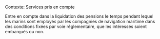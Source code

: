 Contexte: Services pris en compte

Entre en compte dans la liquidation des pensions le temps pendant lequel les marins sont employés par les compagnies de navigation maritime dans des conditions fixées par voie réglementaire, que les intéressés soient embarqués ou non.
